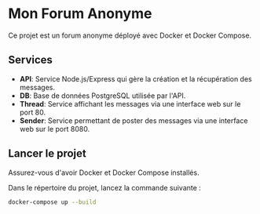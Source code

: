 # Mon Forum Anonyme

Ce projet est un forum anonyme déployé avec Docker et Docker Compose.

## Services

- **API**: Service Node.js/Express qui gère la création et la récupération des messages.
- **DB**: Base de données PostgreSQL utilisée par l'API.
- **Thread**: Service affichant les messages via une interface web sur le port 80.
- **Sender**: Service permettant de poster des messages via une interface web sur le port 8080.

## Lancer le projet

Assurez-vous d'avoir Docker et Docker Compose installés.

Dans le répertoire du projet, lancez la commande suivante :

```bash
docker-compose up --build
```
